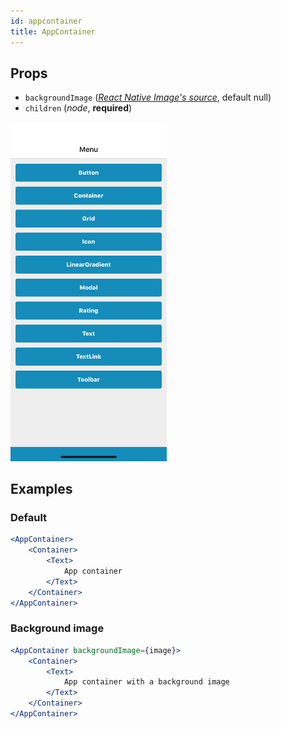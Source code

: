```yaml
---
id: appcontainer
title: AppContainer
---
```

## Props
- `backgroundImage` ([_React Native Image's source_](https://facebook.github.io/react-native/docs/image#source), default null)
- `children` (_node_, **required**)

<img src="../assets/AppContainer/1.png" alt="AppContainer" width="250x" style="display: inline-block;">

## Examples

### Default
```jsx
<AppContainer>
    <Container>
        <Text>
            App container
        </Text>
    </Container>
</AppContainer>
```

### Background image
```jsx
<AppContainer backgroundImage={image}>
    <Container>
        <Text>
            App container with a background image
        </Text>
    </Container>
</AppContainer>
```
